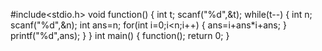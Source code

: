 #include<stdio.h>
void function()
{
    int t;
    scanf("%d",&t);
    while(t--)
    {
        int n;
        scanf("%d",&n);
        int ans=n;
        for(int i=0;i<n;i++)
        {
            ans=i+ans*i+ans;
        }
        printf("%d",ans);
    }
}
int main()
{
    function();
    return 0;
}
